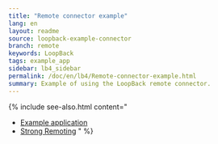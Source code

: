 ```yaml
---
title: "Remote connector example"
lang: en
layout: readme
source: loopback-example-connector
branch: remote
keywords: LoopBack
tags: example_app
sidebar: lb4_sidebar
permalink: /doc/en/lb4/Remote-connector-example.html
summary: Example of using the LoopBack remote connector.
---
```

{% include see-also.html content="
- [Example application](Remote-connector-example.html)
- [Strong Remoting](Strong-Remoting.html)
" %}
